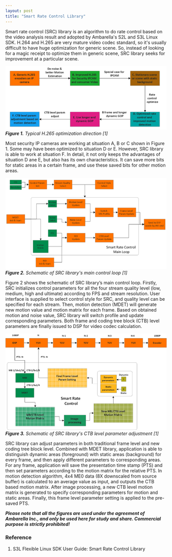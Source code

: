 ```yaml
---
layout: post
title: "Smart Rate Control Library" 
---
```


Smart rate control (SRC) library is an algorithm to do rate control based on the video analysis result and adopted by Ambarella's 
S2L and S3L Linux SDK. H.264 and H.265 are very mature video codec standard, so it's usually difficult to have huge optimization for generic scene.
So, instead of looking for a magic receipt to optimize them in generic scene, SRC library seeks for improvement at a particular scene.

![](/images/20160701/H265_optimization.png)
***Figure 1.** Typical H.265 optimization direction [1]*

Most security IP cameras are working at situation A, B or C shown in Figure 1. Some may have been optimized to situation D or E. However, SRC library is able to work at 
situation F. In detail, it not only keeps the advantages of situation D ane E, but also has its own characteristics. It can save more
bits for static areas in a certain frame, and use these saved bits for other motion areas. 

![](/images/20160701/Smart_rate_control_main_loop.png)
***Figure 2.** Schematic of SRC library's main control loop [1]*

Figure 2 shows the schematic of SRC library’s main control loop. Firstly, SRC initializes control parameters for all the four stream quality level (low, medium, high and ultimate) according to FPS and stream resolution. 
User interface is supplied to select control style for SRC, and quality level can be specified for each stream. Then, motion detection (MDET) will generate new motion value and motion matrix for each frame.
Based on obtained motion and noise value, SRC library will switch profile and update corresponding parameters. Both frame and coding tree block (CTB) level parameters are finally issued to DSP for video codec calculation.

![](/images/20160701/parameter_adjustment.png)
***Figure 3.** Schematic of SRC library's CTB level parameter adjustment [1]*

SRC library can adjust parameters in both traditional frame level and new coding tree block level. Combined with MDET library, application is able to distinguish dynamic areas (foreground) with static areas (background) for every frame, and then apply different parameters to corresponding areas.
For any frame, application will save the presentation time stamp (PTS) and then set parameters according to the motion matrix for the relative PTS. In motion detection algorithm, 4x4 ME0 data (8X downscaled from source buffer) is calculated to an average value as input, and outputs the CTB based motion matrix. 
After image processing, a new CTB level motion matrix is generated to specify corresponding parameters for motion and static areas. Finally, this frame level parameter setting is applied to the pre-saved PTS.


***Please note that all the figures are used under the agreement of Ambarella Inc., and only be used here for study and share. Commercial purpose is strictly prohibited!***
### Reference
1. S3L Flexible Linux SDK User Guide: Smart Rate Control Library




